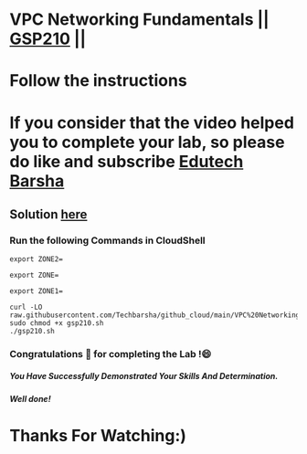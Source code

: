 # VPC Networking Fundamentals || [GSP210](https://www.cloudskillsboost.google/focuses/3632?parent=catalog) ||
# Follow the instructions

# If you consider that the video helped you to complete your lab, so please do like and subscribe [Edutech Barsha](https://www.youtube.com/@edutechbarsha)
## Solution [here](https://youtu.be/2MtpsN8tRvo)

### Run the following Commands in CloudShell

```
export ZONE2=

export ZONE=

export ZONE1=

curl -LO raw.githubusercontent.com/Techbarsha/github_cloud/main/VPC%20Networking%20Fundamentals/gsp210.sh
sudo chmod +x gsp210.sh
./gsp210.sh

```

### Congratulations 🎉 for completing the Lab !😄

##### *You Have Successfully Demonstrated Your Skills And Determination.*

#### *Well done!*

# Thanks For Watching:)
